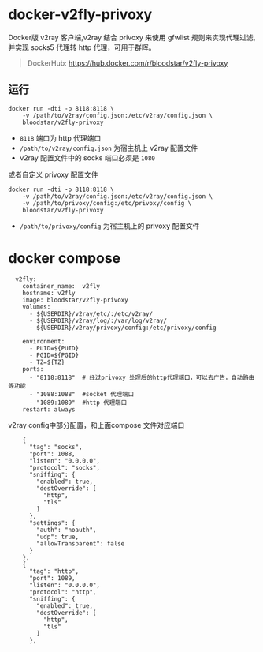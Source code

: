 # docker-v2fly-privoxy

Docker版 v2ray 客户端,v2ray 结合 privoxy 来使用 gfwlist 规则来实现代理过滤, 并实现 socks5 代理转 http 代理，可用于群晖。

> DockerHub: https://hub.docker.com/r/bloodstar/v2fly-privoxy

## 运行
```shell
docker run -dti -p 8118:8118 \
    -v /path/to/v2ray/config.json:/etc/v2ray/config.json \ 
    bloodstar/v2fly-privoxy
```
- `8118` 端口为 http 代理端口
- `/path/to/v2ray/config.json` 为宿主机上 v2ray 配置文件
- v2ray 配置文件中的 socks 端口必须是 `1080`

或者自定义 privoxy 配置文件
```shell
docker run -dti -p 8118:8118 \
    -v /path/to/v2ray/config.json:/etc/v2ray/config.json \
    -v /path/to/privoxy/config:/etc/privoxy/config \ 
    bloodstar/v2fly-privoxy
```

- `/path/to/privoxy/config` 为宿主机上的 privoxy 配置文件

# docker compose
```
  v2fly:
    container_name:  v2fly
    hostname: v2fly
    image: bloodstar/v2fly-privoxy
    volumes:
      - ${USERDIR}/v2ray/etc/:/etc/v2ray/
      - ${USERDIR}/v2ray/log/:/var/log/v2ray/
      - ${USERDIR}/v2ray/privoxy/config:/etc/privoxy/config

    environment:
      - PUID=${PUID}
      - PGID=${PGID}
      - TZ=${TZ}
    ports:
      - "8118:8118"  # 经过privoxy 处理后的http代理端口，可以去广告，自动路由等功能
      - "1088:1088"  #socket 代理端口
      - "1089:1089"  #http 代理端口
    restart: always
```

v2ray config中部分配置，和上面compose 文件对应端口
```
    {
      "tag": "socks",
      "port": 1088,
      "listen": "0.0.0.0",
      "protocol": "socks",
      "sniffing": {
        "enabled": true,
        "destOverride": [
          "http",
          "tls"
        ]
      },
      "settings": {
        "auth": "noauth",
        "udp": true,
        "allowTransparent": false
      }
    },
    {
      "tag": "http",
      "port": 1089,
      "listen": "0.0.0.0",
      "protocol": "http",
      "sniffing": {
        "enabled": true,
        "destOverride": [
          "http",
          "tls"
        ]
      },
```
